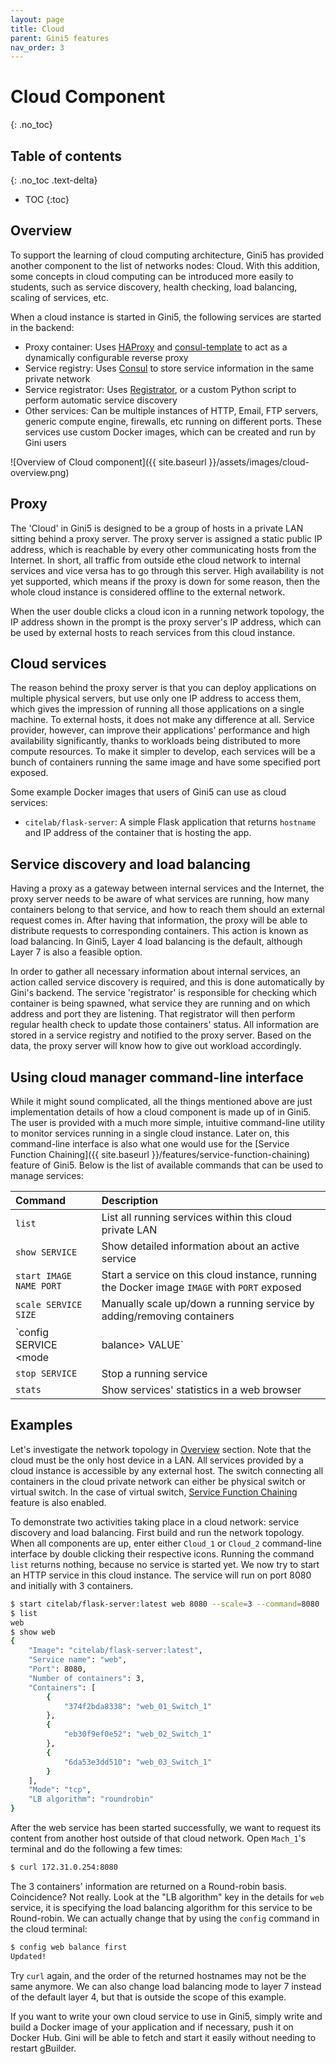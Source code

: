 ```yaml
---
layout: page
title: Cloud
parent: Gini5 features
nav_order: 3
---
```


# Cloud Component
{: .no_toc}

## Table of contents
{: .no_toc .text-delta}

- TOC
{:toc}

## Overview

To support the learning of cloud computing architecture, Gini5 has provided another component to the list of networks nodes: Cloud. With this addition, some concepts in cloud computing can be introduced more easily to students, such as service discovery, health checking, load balancing, scaling of services, etc.

When a cloud instance is started in Gini5, the following services are started in the backend:

- Proxy container: Uses [HAProxy](https://www.haproxy.com/) and [consul-template](https://github.com/hashicorp/consul-template) to act as a dynamically configurable reverse proxy
- Service registry: Uses [Consul](https://www.consul.io/) to store service information in the same private network
- Service registrator: Uses [Registrator](https://gliderlabs.github.io/registrator/latest/), or a custom Python script to perform automatic service discovery
- Other services: Can be multiple instances of HTTP, Email, FTP servers, generic compute engine, firewalls, etc running on different ports. These services use custom Docker images, which can be created and run by Gini users

![Overview of Cloud component]({{ site.baseurl }}/assets/images/cloud-overview.png)

## Proxy

The 'Cloud' in Gini5 is designed to be a group of hosts in a private LAN sitting behind a proxy server. The proxy server is assigned a static public IP address, which is reachable by every other communicating hosts from the Internet. In short, all traffic from outside ethe cloud network to internal services and vice versa has to go through this server. High availability is not yet supported, which means if the proxy is down for some reason, then the whole cloud instance is considered offline to the external network.

When the user double clicks a cloud icon in a running network topology, the IP address shown in the prompt is the proxy server's IP address, which can be used by external hosts to reach services from this cloud instance.

## Cloud services

The reason behind the proxy server is that you can deploy applications on multiple physical servers, but use only one IP address to access them, which gives the impression of running all those applications on a single machine. To external hosts, it does not make any difference at all. Service provider, however, can improve their applications' performance and high availability significantly, thanks to workloads being distributed to more compute resources. To make it simpler to develop, each services will be a bunch of containers running the same image and have some specified port exposed.

Some example Docker images that users of Gini5 can use as cloud services:

- `citelab/flask-server`: A simple Flask application that returns `hostname` and IP address of the container that is hosting the app.

## Service discovery and load balancing

Having a proxy as a gateway between internal services and the Internet, the proxy server needs to be aware of what services are running, how many containers belong to that service, and how to reach them should an external request comes in. After having that information, the proxy will be able to distribute requests to corresponding containers. This action is known as load balancing. In Gini5, Layer 4 load balancing is the default, although Layer 7 is also a feasible option.

In order to gather all necessary information about internal services, an action called service discovery is required, and this is done automatically by Gini's backend. The service 'registrator' is responsible for checking which container is being spawned, what service they are running and on which address and port they are listening. That registrator will then perform regular health check to update those containers' status. All information are stored in a service registry and notified to the proxy server. Based on the data, the proxy server will know how to give out workload accordingly.

## Using cloud manager command-line interface

While it might sound complicated, all the things mentioned above are just implementation details of how a cloud component is made up of in Gini5. The user is provided with a much more simple, intuitive command-line utility to monitor services running in a single cloud instance. Later on, this command-line interface is also what one would use for the [Service Function Chaining]({{ site.baseurl }}/features/service-function-chaining) feature of Gini5. Below is the list of available commands that can be used to manage services:

| Command | Description |
|:--------|:------------|
| `list` | List all running services within this cloud private LAN |
| `show SERVICE` | Show detailed information about an active service |
| `start IMAGE NAME PORT` | Start a service on this cloud instance, running the Docker image `IMAGE` with `PORT` exposed |
| `scale SERVICE SIZE` | Manually scale up/down a running service by adding/removing containers |
| `config SERVICE <mode|balance> VALUE` | Configure a service's load balancing scheme |
| `stop SERVICE` | Stop a running service |
| `stats` | Show services' statistics in a web browser |

## Examples

Let's investigate the network topology in [Overview](#overview) section. Note that the cloud must be the only host device in a LAN. All services provided by a cloud instance is accessible by any external host. The switch connecting all containers in the cloud private network can either be physical switch or virtual switch. In the case of virtual switch, [Service Function Chaining]({{site.baseurl}}/features/service-function-chaining) feature is also enabled.

To demonstrate two activities taking place in a cloud network: service discovery and load balancing. First build and run the network topology. When all components are up, enter either `Cloud_1` or `Cloud_2` command-line interface by double clicking their respective icons. Running the command `list` returns nothing, because no service is started yet. We now try to start an HTTP service in this cloud instance. The service will run on port 8080 and initially with 3 containers.

```sh
$ start citelab/flask-server:latest web 8080 --scale=3 --command=8080
$ list
web
$ show web
{
    "Image": "citelab/flask-server:latest",
    "Service name": "web",
    "Port": 8080,
    "Number of containers": 3,
    "Containers": [
        {
            "374f2bda8338": "web_01_Switch_1"
        },
        {
            "eb30f9ef0e52": "web_02_Switch_1"
        },
        {
            "6da53e3dd510": "web_03_Switch_1"
        }
    ],
    "Mode": "tcp",
    "LB algorithm": "roundrobin"
}
```

After the web service has been started successfully, we want to request its content from another host outside of that cloud network. Open `Mach_1`'s terminal and do the following a few times:

```sh
$ curl 172.31.0.254:8080
```

The 3 containers' information are returned on a Round-robin basis. Coincidence? Not really. Look at the "LB algorithm" key in the details for `web` service, it is specifying the load balancing algorithm for this service to be Round-robin. We can actually change that by using the `config` command in the cloud terminal:

```sh
$ config web balance first
Updated!
```

Try `curl` again, and the order of the returned hostnames may not be the same anymore. We can also change load balancing mode to layer 7 instead of the default layer 4, but that is outside the scope of this example.

If you want to write your own cloud service to use in Gini5, simply write and build a Docker image of your application and if necessary, push it on Docker Hub. Gini will be able to fetch and start it easily without needing to restart gBuilder.

